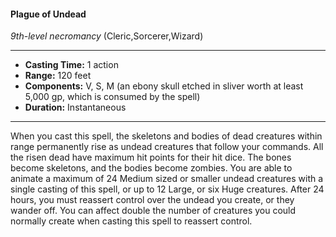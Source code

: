 #### Plague of Undead
*9th-level necromancy* (Cleric,Sorcerer,Wizard)
___
- **Casting Time:** 1 action
- **Range:** 120 feet
- **Components:** V, S, M (an ebony skull etched in sliver worth at least 5,000 gp, which is consumed by the spell)
- **Duration:** Instantaneous
---
When you cast this spell, the skeletons and bodies
of dead creatures within range permanently rise as
undead creatures that follow your commands. All
the risen dead have maximum hit points for their
hit dice. The bones become skeletons, and the
bodies become zombies.
You are able to animate a maximum of 24
Medium sized or smaller undead creatures with a
single casting of this spell, or up to 12 Large, or six
Huge creatures.
After 24 hours, you must reassert control over the
undead you create, or they wander off. You can
affect double the number of creatures you could
normally create when casting this spell to reassert
control.
